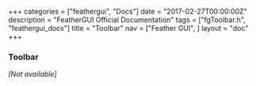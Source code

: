 +++
categories = ["feathergui", "Docs"]
date = "2017-02-27T00:00:00Z"
description = "FeatherGUI Official Documentation"
tags = ["fgToolbar.h", "feathergui_docs"]
title = "Toolbar"
nav = ["Feather GUI", ]
layout = "doc"
+++

### Toolbar

*[Not available]*